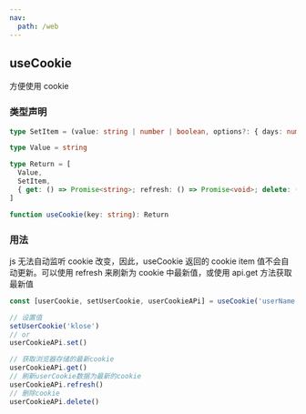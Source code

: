 ```yaml
---
nav:
  path: /web
---
```


## useCookie

方便使用 cookie

### 类型声明

```typescript
type SetItem = (value: string | number | boolean, options?: { days: number; path: string }) => void

type Value = string

type Return = [
  Value,
  SetItem,
  { get: () => Promise<string>; refresh: () => Promise<void>; delete: () => Promise<void> },
]

function useCookie(key: string): Return
```

### 用法

js 无法自动监听 cookie 改变，因此，useCookie 返回的 cookie item 值不会自动更新。可以使用 refresh 来刷新为 cookie 中最新值，或使用 api.get 方法获取最新值

```javascript
const [userCookie, setUserCookie, userCookieAPi] = useCookie('userName')

// 设置值
setUserCookie('klose')
// or
userCookieAPi.set()

// 获取浏览器存储的最新cookie
userCookieAPi.get()
// 刷新userCookie数据为最新的cookie
userCookieAPi.refresh()
// 删除cookie
userCookieAPi.delete()
```
